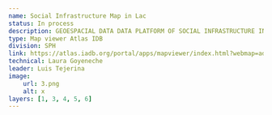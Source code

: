```yaml
---
name: Social Infrastructure Map in Lac
status: In process
description: GEOESPACIAL DATA DATA PLATFORM OF SOCIAL INFRASTRUCTURE IN LATIN AMERICA AND THE CARIBBEAN AND ITS RELATIONSHIP WITH SOCIOECONOMIC VARIABLES such as the subnational poverty rate.
type: Map viewer Atlas IDB
division: SPH
link: https://atlas.iadb.org/portal/apps/mapviewer/index.html?webmap=ad04311eef4843bb8add0177f399cb26
technical: Laura Goyeneche
leader: Luis Tejerina
image: 
    url: 3.png
    alt: x
layers: [1, 3, 4, 5, 6]
---
```

    